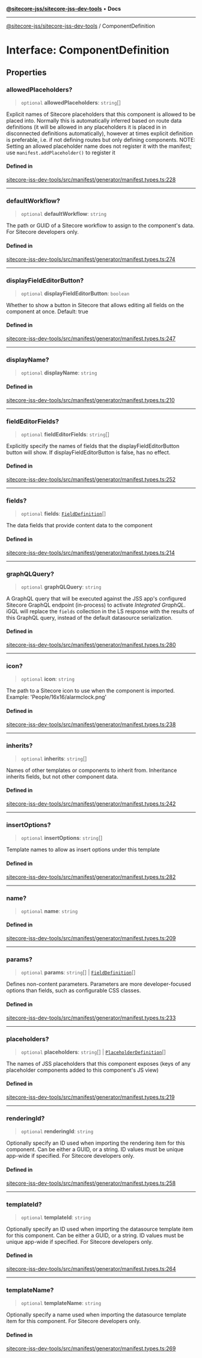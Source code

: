 [**@sitecore-jss/sitecore-jss-dev-tools**](../README.md) • **Docs**

***

[@sitecore-jss/sitecore-jss-dev-tools](../README.md) / ComponentDefinition

# Interface: ComponentDefinition

## Properties

### allowedPlaceholders?

> `optional` **allowedPlaceholders**: `string`[]

Explicit names of Sitecore placeholders that this component is allowed
to be placed into. Normally this is automatically inferred based on
route data definitions (it will be allowed in any placeholders it is placed in
in disconnected definitions automatically), however at times explicit definition
is preferable, i.e. if not defining routes but only defining components.
NOTE: Setting an allowed placeholder name does not register it with the manifest; use `manifest.addPlaceholder()` to register it

#### Defined in

[sitecore-jss-dev-tools/src/manifest/generator/manifest.types.ts:228](https://github.com/Sitecore/jss/blob/5b4314b712f0ff68b2830199db3aeba34caef55e/packages/sitecore-jss-dev-tools/src/manifest/generator/manifest.types.ts#L228)

***

### defaultWorkflow?

> `optional` **defaultWorkflow**: `string`

The path or GUID of a Sitecore workflow to assign to the component's data.
For Sitecore developers only.

#### Defined in

[sitecore-jss-dev-tools/src/manifest/generator/manifest.types.ts:274](https://github.com/Sitecore/jss/blob/5b4314b712f0ff68b2830199db3aeba34caef55e/packages/sitecore-jss-dev-tools/src/manifest/generator/manifest.types.ts#L274)

***

### displayFieldEditorButton?

> `optional` **displayFieldEditorButton**: `boolean`

Whether to show a button in Sitecore that allows editing all fields on the component at once.
Default: true

#### Defined in

[sitecore-jss-dev-tools/src/manifest/generator/manifest.types.ts:247](https://github.com/Sitecore/jss/blob/5b4314b712f0ff68b2830199db3aeba34caef55e/packages/sitecore-jss-dev-tools/src/manifest/generator/manifest.types.ts#L247)

***

### displayName?

> `optional` **displayName**: `string`

#### Defined in

[sitecore-jss-dev-tools/src/manifest/generator/manifest.types.ts:210](https://github.com/Sitecore/jss/blob/5b4314b712f0ff68b2830199db3aeba34caef55e/packages/sitecore-jss-dev-tools/src/manifest/generator/manifest.types.ts#L210)

***

### fieldEditorFields?

> `optional` **fieldEditorFields**: `string`[]

Explicitly specify the names of fields that the displayFieldEditorButton button will show.
If displayFieldEditorButton is false, has no effect.

#### Defined in

[sitecore-jss-dev-tools/src/manifest/generator/manifest.types.ts:252](https://github.com/Sitecore/jss/blob/5b4314b712f0ff68b2830199db3aeba34caef55e/packages/sitecore-jss-dev-tools/src/manifest/generator/manifest.types.ts#L252)

***

### fields?

> `optional` **fields**: [`FieldDefinition`](FieldDefinition.md)[]

The data fields that provide content data to the component

#### Defined in

[sitecore-jss-dev-tools/src/manifest/generator/manifest.types.ts:214](https://github.com/Sitecore/jss/blob/5b4314b712f0ff68b2830199db3aeba34caef55e/packages/sitecore-jss-dev-tools/src/manifest/generator/manifest.types.ts#L214)

***

### graphQLQuery?

> `optional` **graphQLQuery**: `string`

A GraphQL query that will be executed against the JSS app's configured Sitecore GraphQL endpoint
(in-process) to activate _Integrated GraphQL_. iGQL will replace the `fields` collection in the LS response
with the results of this GraphQL query, instead of the default datasource serialization.

#### Defined in

[sitecore-jss-dev-tools/src/manifest/generator/manifest.types.ts:280](https://github.com/Sitecore/jss/blob/5b4314b712f0ff68b2830199db3aeba34caef55e/packages/sitecore-jss-dev-tools/src/manifest/generator/manifest.types.ts#L280)

***

### icon?

> `optional` **icon**: `string`

The path to a Sitecore icon to use when the component is imported.
Example: 'People/16x16/alarmclock.png'

#### Defined in

[sitecore-jss-dev-tools/src/manifest/generator/manifest.types.ts:238](https://github.com/Sitecore/jss/blob/5b4314b712f0ff68b2830199db3aeba34caef55e/packages/sitecore-jss-dev-tools/src/manifest/generator/manifest.types.ts#L238)

***

### inherits?

> `optional` **inherits**: `string`[]

Names of other templates or components to inherit from. Inheritance inherits fields, but not other component data.

#### Defined in

[sitecore-jss-dev-tools/src/manifest/generator/manifest.types.ts:242](https://github.com/Sitecore/jss/blob/5b4314b712f0ff68b2830199db3aeba34caef55e/packages/sitecore-jss-dev-tools/src/manifest/generator/manifest.types.ts#L242)

***

### insertOptions?

> `optional` **insertOptions**: `string`[]

Template names to allow as insert options under this template

#### Defined in

[sitecore-jss-dev-tools/src/manifest/generator/manifest.types.ts:282](https://github.com/Sitecore/jss/blob/5b4314b712f0ff68b2830199db3aeba34caef55e/packages/sitecore-jss-dev-tools/src/manifest/generator/manifest.types.ts#L282)

***

### name?

> `optional` **name**: `string`

#### Defined in

[sitecore-jss-dev-tools/src/manifest/generator/manifest.types.ts:209](https://github.com/Sitecore/jss/blob/5b4314b712f0ff68b2830199db3aeba34caef55e/packages/sitecore-jss-dev-tools/src/manifest/generator/manifest.types.ts#L209)

***

### params?

> `optional` **params**: `string`[] \| [`FieldDefinition`](FieldDefinition.md)[]

Defines non-content parameters.
Parameters are more developer-focused options than fields, such as configurable CSS classes.

#### Defined in

[sitecore-jss-dev-tools/src/manifest/generator/manifest.types.ts:233](https://github.com/Sitecore/jss/blob/5b4314b712f0ff68b2830199db3aeba34caef55e/packages/sitecore-jss-dev-tools/src/manifest/generator/manifest.types.ts#L233)

***

### placeholders?

> `optional` **placeholders**: `string`[] \| [`PlaceholderDefinition`](PlaceholderDefinition.md)[]

The names of JSS placeholders that this component exposes
(keys of any placeholder components added to this component's JS view)

#### Defined in

[sitecore-jss-dev-tools/src/manifest/generator/manifest.types.ts:219](https://github.com/Sitecore/jss/blob/5b4314b712f0ff68b2830199db3aeba34caef55e/packages/sitecore-jss-dev-tools/src/manifest/generator/manifest.types.ts#L219)

***

### renderingId?

> `optional` **renderingId**: `string`

Optionally specify an ID used when importing the rendering item for this component.
Can be either a GUID, or a string. ID values must be unique app-wide if specified.
For Sitecore developers only.

#### Defined in

[sitecore-jss-dev-tools/src/manifest/generator/manifest.types.ts:258](https://github.com/Sitecore/jss/blob/5b4314b712f0ff68b2830199db3aeba34caef55e/packages/sitecore-jss-dev-tools/src/manifest/generator/manifest.types.ts#L258)

***

### templateId?

> `optional` **templateId**: `string`

Optionally specify an ID used when importing the datasource template item for this component.
Can be either a GUID, or a string. ID values must be unique app-wide if specified.
For Sitecore developers only.

#### Defined in

[sitecore-jss-dev-tools/src/manifest/generator/manifest.types.ts:264](https://github.com/Sitecore/jss/blob/5b4314b712f0ff68b2830199db3aeba34caef55e/packages/sitecore-jss-dev-tools/src/manifest/generator/manifest.types.ts#L264)

***

### templateName?

> `optional` **templateName**: `string`

Optionally specify a name used when importing the datasource template item for this component.
For Sitecore developers only.

#### Defined in

[sitecore-jss-dev-tools/src/manifest/generator/manifest.types.ts:269](https://github.com/Sitecore/jss/blob/5b4314b712f0ff68b2830199db3aeba34caef55e/packages/sitecore-jss-dev-tools/src/manifest/generator/manifest.types.ts#L269)
